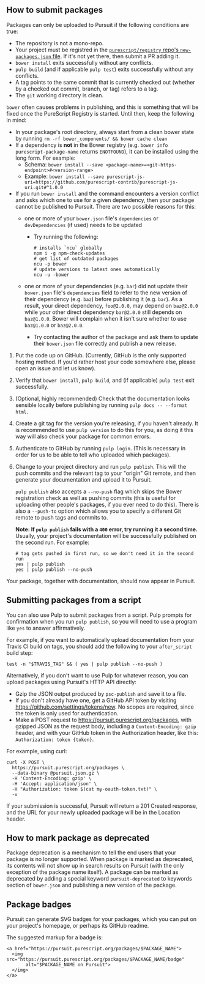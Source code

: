 ## <a name="submitting-packages"></a>How to submit packages

Packages can only be uploaded to Pursuit if the following conditions are true:
- The repository is not a mono-repo.
- Your project must be registred in the [`purescript/registry` repo's `new-packages.json` file](https://github.com/purescript/registry/blob/master/new-packages.json). If it's not yet there, then submit a PR adding it.
- `bower install` exits successfully without any conflicts.
- `pulp build` (and if applicable `pulp test`) exits successfully without any conflicts.
- A tag points to the same commit that is currently checked out (whether by a checked out commit, branch, or tag) refers to a tag.
- The `git` working directory is clean.

`bower` often causes problems in publishing, and this is something that will be fixed once the PureScript Registry is started. Until then, keep the following in mind:
- In your package's root directory, always start from a clean bower state by running `rm -rf bower_components/ && bower cache clean`
- If a dependency is **not** in the Bower registry (e.g. `bower info purescript-package-name` returns `ENOTFOUND`), it can be installed using the long form. For example:
    - Schema: `bower install --save <package-name>=<git-https-endpoint>#<version-range>`
    - Example: `bower install --save purescript-js-uri=https://github.com/purescript-contrib/purescript-js-uri.git#^1.0.0`
- If you run `bower install` and the command encounters a version conflict and asks which one to use for a given dependency, then your package cannot be published to Pursuit. There are two possible reasons for this:
    - one or more of your `bower.json` file's `dependencies` or `devDependencies` (if used) needs to be updated
        - Try running the following:

          ```
          # installs `ncu` globally
          npm i -g npm-check-updates
          # get list of outdated packages
          ncu -p bower
          # update versions to latest ones automatically
          ncu -u -bower
          ```

    - one or more of your dependencies (e.g. `bar`) did not update their `bower.json` file's `dependencies` field to refer to the new version of their dependency (e.g. `baz`) before publishing it (e.g. `bar`). As a result, your direct dependency, `foo@2.0.0`, may depend on `baz@2.0.0` while your other direct dependency `bar@2.0.0` still depends on `baz@1.0.0`. Bower will complain when it isn't sure whether to use `baz@1.0.0` or `baz@2.0.0`.
        - Try contacting the author of the package and ask them to update their `bower.json` file correctly and publish a new release.

1. Put the code up on GitHub. (Currently, GitHub is the only supported hosting method. If you'd rather host your code somewhere else, please open an issue and let us know).

2. Verify that `bower install`, `pulp build`, and (if applicable) `pulp test` exit successfully.

3. (Optional, highly recommended) Check that the documentation looks sensible locally before publishing by running `pulp docs -- --format html`.

4. Create a git tag for the version you're releasing, if you haven't already. It is recommended to use `pulp version` to do this for you, as doing it this way will also check your package for common errors.

5. Authenticate to GitHub by running `pulp login`. (This is necessary in order for us to be able to tell who uploaded which packages).

6. Change to your project directory and run `pulp publish`. This will the push commits and the relevant tag to your "origin" Git remote, and then generate your documentation and upload it to Pursuit.

   `pulp publish` also accepts a `--no-push` flag which skips the Bower registration check as well as pushing commits (this is useful for uploading other people's packages, if you ever need to do this). There is also a `--push-to` option which allows you to specify a different Git remote to push tags and commits to.

    **Note: If `pulp publish` fails with a `400` error, try running it a second time.** Usually, your project's documentation will be successfully published on the second run. For example:

    ```
    # tag gets pushed in first run, so we don't need it in the second run
    yes | pulp publish
    yes | pulp publish --no-push
    ```


Your package, together with documentation, should now appear in Pursuit.

## <a name="submit-automated"></a>Submitting packages from a script

You can also use Pulp to submit packages from a script. Pulp prompts for confirmation when you run `pulp publish`, so you will need to use a program like `yes` to answer affirmatively.

For example, if you want to automatically upload documentation from your Travis CI build on tags, you should add the following to your `after_script` build step:

`test -n "$TRAVIS_TAG" && ( yes | pulp publish --no-push )`

Alternatively, if you don't want to use Pulp for whatever reason, you can upload packages using Pursuit's HTTP API directly:

- Gzip the JSON output produced by `psc-publish` and save it to a file.
- If you don't already have one, get a GitHub API token by visiting <https://github.com/settings/tokens/new>. No scopes are required, since the token is only used for authentication.
- Make a POST request to https://pursuit.purescript.org/packages, with gzipped JSON as the request body, including a `Content-Encoding: gzip` header, and with your GitHub token in the Authorization header, like this: `Authorization: token {token}`.

For example, using curl:

```
curl -X POST \
  https://pursuit.purescript.org/packages \
  --data-binary @pursuit.json.gz \
  -H 'Content-Encoding: gzip' \
  -H 'Accept: application/json' \
  -H "Authorization: token $(cat my-oauth-token.txt)" \
  -v
```

If your submission is successful, Pursuit will return a 201 Created response, and the URL for your newly uploaded package will be in the Location header.

## <a name="package-deprecation"></a>How to mark package as deprecated

Package deprecation is a mechanism to tell the end users that your package is no longer supported. When package is marked as deprecated, its contents will not show up in search results on Pursuit (with the only exception of the package name itself). A package can be marked as deprecated by adding a special keyword `pursuit-deprecated` to keywords section of `bower.json` and publishing a new version of the package.

## <a name="package-badges"></a>Package badges

Pursuit can generate SVG badges for your packages, which you can put on your project's homepage, or perhaps its GitHub readme.

The suggested markup for a badge is:

```
<a href="https://pursuit.purescript.org/packages/$PACKAGE_NAME">
  <img src="https://pursuit.purescript.org/packages/$PACKAGE_NAME/badge"
       alt="$PACKAGE_NAME on Pursuit">
  </img>
</a>
```
